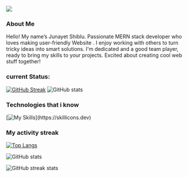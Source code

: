 ![](https://arturssmirnovs.github.io/github-profile-readme-generator/images/banner.png)
### About Me
Hello! My name’s Junayet Shiblu. Passionate  MERN stack developer who loves making user-friendly Website . I enjoy working with others to turn tricky ideas into smart solutions. I'm dedicated and a good team player, ready to bring my skills to your projects.  Excited about creating cool web stuff together!
### current Status:
<a href="https://git.io/streak-stats"><img src="https://github-readme-streak-stats.herokuapp.com?user=jsjunayet&theme=monokai" alt="GitHub Streak" /></a>
![GitHub stats](https://github-readme-stats.vercel.app/api?username=jsjunayet&show_icons=true)  

### Technologies that i know
[![My Skills](https://skillicons.dev/icons?i=html,css,tailwind,js,mongodb,expressjs,react,nodejs,)](https://skillicons.dev)
### My activity streak


[![Top Langs](https://github-readme-stats.vercel.app/api/top-langs/?username=jsjunayet)](https://github.com/anuraghazra/github-readme-stats)

![GitHub stats](https://github-readme-stats.vercel.app/api?username=jsjunayet&show_icons=true)  


![GitHub streak stats](https://streak-stats.demolab.com/?user=jsjunayet)  

